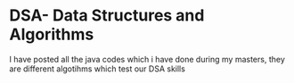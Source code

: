 # DSA- Data Structures and Algorithms

I have posted all the java codes which i have done during my masters,
they are different algotihms which test our DSA skills
